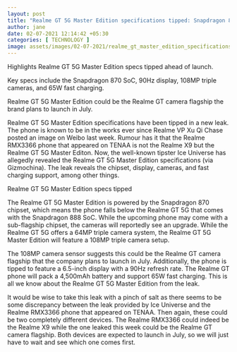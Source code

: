 ```yaml
---
layout: post
title: "Realme GT 5G Master Edition specifications tipped: Snapdragon 870 SoC, 90Hz display, and more"
author: jane 
date: 02-07-2021 12:14:42 +05:30 
categories: [ TECHNOLOGY ] 
image: assets/images/02-07-2021/realme_gt_master_edition_specifications.jpg
---
```

Highlights Realme GT 5G Master Edition specs tipped ahead of launch.

Key specs include the Snapdragon 870 SoC, 90Hz display, 108MP triple cameras, and 65W fast charging.

Realme GT 5G Master Edition could be the Realme GT camera flagship the brand plans to launch in July.

Realme GT 5G Master Edition specifications have been tipped in a new leak. The phone is known to be in the works ever since Realme VP Xu Qi Chase posted an image on Weibo last week. Rumour has it that the Realme RMX3366 phone that appeared on TENAA is not the Realme X9 but the Realme GT 5G Master Editon. Now, the well-known tipster Ice Universe has allegedly revealed the Realme GT 5G Master Edition specifications (via Gizmochina). The leak reveals the chipset, display, cameras, and fast charging support, among other things.

Realme GT 5G Master Edition specs tipped

The Realme GT 5G Master Edition is powered by the Snapdragon 870 chipset, which means the phone falls below the Realme GT 5G that comes with the Snapdragon 888 SoC. While the upcoming phone may come with a sub-flagship chipset, the cameras will reportedly see an upgrade. While the Realme GT 5G offers a 64MP triple camera system, the Realme GT 5G Master Edition will feature a 108MP triple camera setup.

The 108MP camera sensor suggests this could be the Realme GT camera flagship that the company plans to launch in July. Additionally, the phone is tipped to feature a 6.5-inch display with a 90Hz refresh rate. The Realme GT phone will pack a 4,500mAh battery and support 65W fast charging. This is all we know about the Realme GT 5G Master Edition from the leak.

It would be wise to take this leak with a pinch of salt as there seems to be some discrepancy between the leak provided by Ice Universe and the Realme RMX3366 phone that appeared on TENAA. Then again, these could be two completely different devices. The Realme RMX3366 could indeed be the Realme X9 while the one leaked this week could be the Realme GT camera flagship. Both devices are expected to launch in July, so we will just have to wait and see which one comes first.